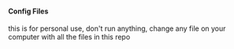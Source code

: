 #### Config Files
this is for personal use, don't run anything, change any file on your computer with all the files in this repo


